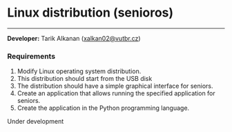 # Linux distribution (senioros)
--------
**Developer:** Tarik Alkanan (xalkan02@vutbr.cz)

### Requirements

1. Modify Linux operating system distribution.
2. This distribution should start from the USB disk
3. The distribution should have a simple graphical interface for seniors.
4. Create an application that allows running the specified application for seniors.
5. Create the application in the Python programming language.






Under development
